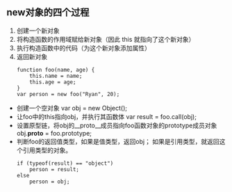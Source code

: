## new对象的四个过程
1. 创建一个新对象
2. 将构造函数的作用域赋给新对象（因此 this 就指向了这个新对象）
3. 执行构造函数中的代码（为这个新对象添加属性）
4. 返回新对象
    ~~~
    function foo(name, age) {
	    this.name = name;
	    this.age = age;
    }
    var person = new foo("Ryan", 20);
- 创建一个空对象 var obj = new Object();
- 让foo中的this指向obj，并执行其函数体  var result = foo.call(obj);
- 设置原型链，将obj的__proto__成员指向foo函数对象的prototype成员对象
obj.__proto__ = foo.prototype;
- 判断foo的返回值类型，如果是值类型，返回obj；
如果是引用类型，就返回这个引用类型的对象。
    ~~~
    if (typeof(result) == "object") 
	    person = result;  
    else
	    person = obj;